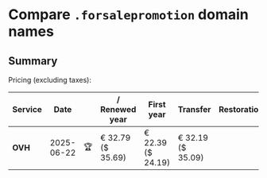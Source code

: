 # Compare `.forsalepromotion` domain names

## Summary

Pricing (excluding taxes):

| Service | Date |  | / Renewed year | First year | Transfer | Restoration |
|--|--|--|--|--|--|--|
| **OVH** | 2025-06-22 | 🏆 | € 32.79<br>($ 35.69) | € 22.39<br>($ 24.19) | € 32.19<br>($ 35.09) |  |
